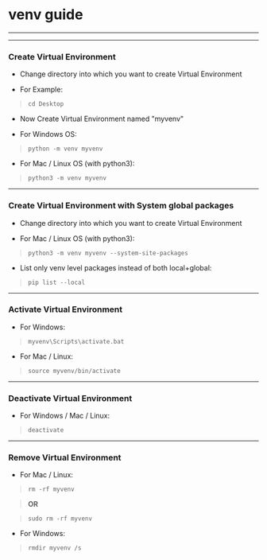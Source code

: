 # venv guide

---
---

### Create Virtual Environment
* Change directory into which you want to create Virtual Environment

* For Example:

>`cd Desktop`

* Now Create Virtual Environment named "myvenv"

* For Windows OS:

>`python -m venv myvenv`

* For Mac / Linux OS (with python3):

>`python3 -m venv myvenv`
---

### Create Virtual Environment with System global packages
* Change directory into which you want to create Virtual Environment

* For Mac / Linux OS (with python3):

>`python3 -m venv myvenv --system-site-packages`

* List only venv level packages instead of both local+global:

>`pip list --local`

---

### Activate Virtual Environment
* For Windows:

>`myvenv\Scripts\activate.bat`

* For Mac / Linux:

>`source myvenv/bin/activate`

---

### Deactivate Virtual Environment
* For Windows / Mac / Linux:

>`deactivate`

---

### Remove Virtual Environment
* For Mac / Linux:

>`rm -rf myvenv`

>**OR**

>`sudo rm -rf myvenv`

* For Windows:

>`rmdir myvenv /s`